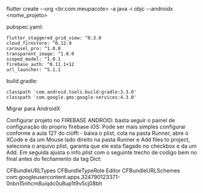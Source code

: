flutter create --org <br.com.meupacote> -a java -i objc --androidx <nome_projeto>


pubspec.yaml:

    flutter_staggered_grid_view: ^0.3.0
    cloud_firestore: ^0.12.9
    carousel_pro: ^1.0.0
    transparent_image: ^1.0.0
    scoped_model: ^1.0.1
    firebase_auth: ^0.11.1+12
    url_launcher: ^5.1.1


build.gradle:

    classpath 'com.android.tools.build:gradle:3.3.0'
    classpath 'com.google.gms:google-services:4.3.0'


Migrar para AndroidX




Configurar projeto no FIREBASE
ANDROID: basta seguir o painel de configuração do proprio firebase
iOS: Pode ser mais simples configurar conforme a aula 127 do cioffi - baixa o plist, cola na pasta Runner, abre o XCode e da um Mouse lado direito na pasta Runner e Add files to project, seleciona o arquivo plist, garanta que ele esta flagado no checkbox e da um Add.
Em seguida ajusta o info.plist com o seguinte trecho de codigo bem no final antes do fechamento da tag Dict:

<!-- Google Sign-in Section -->
<!-- Copiar esse item e substituir o REVERSED_CLIENT_ID que veio no GoogleService-Info.plist -->
<key>CFBundleURLTypes</key>
<array>
    <dict>
        <key>CFBundleTypeRole</key>
        <string>Editor</string>
        <key>CFBundleURLSchemes</key>
        <array>
            <!-- Copied from GoogleService-Info.plist key REVERSED_CLIENT_ID -->
            <string>com.googleusercontent.apps.324790123371-0nbn15nhcm8uiqdc0u8up1t9v5cj08bh</string>
        </array>
    </dict>
</array>

